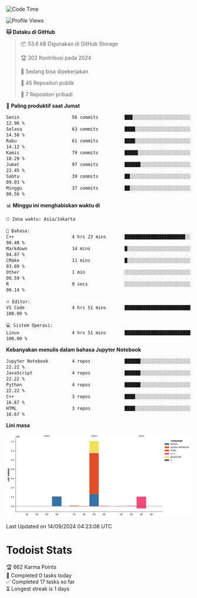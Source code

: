 <!--START_SECTION:waka-->
![Code Time](http://img.shields.io/badge/Code%20Time-35%20hrs%2010%20mins-blue)

![Profile Views](http://img.shields.io/badge/Profil%20dilihat-2-blue)

**🐱 Dataku di GitHub** 

> 📦 53.6 kB Digunakan di GitHub Storage 
 > 
> 🏆 302 Kontribusi pada 2024
 > 
> 💼 Sedang bisa dipekerjakan
 > 
> 📜 45 Repositori publik 
 > 
> 🔑 7 Repositori pribadi 
 > 
📅 **Paling produktif saat Jumat** 

```text
Senin                    56 commits          ███░░░░░░░░░░░░░░░░░░░░░░   12.96 % 
Selasa                   63 commits          ████░░░░░░░░░░░░░░░░░░░░░   14.58 % 
Rabu                     61 commits          ████░░░░░░░░░░░░░░░░░░░░░   14.12 % 
Kamis                    79 commits          █████░░░░░░░░░░░░░░░░░░░░   18.29 % 
Jumat                    97 commits          ██████░░░░░░░░░░░░░░░░░░░   22.45 % 
Sabtu                    39 commits          ██░░░░░░░░░░░░░░░░░░░░░░░   09.03 % 
Minggu                   37 commits          ██░░░░░░░░░░░░░░░░░░░░░░░   08.56 % 
```


📊 **Minggu ini menghabiskan waktu di** 

```text
🕑︎ Zona waktu: Asia/Jakarta

💬 Bahasa: 
C++                      4 hrs 23 mins       ███████████████████████░░   90.48 % 
Markdown                 14 mins             █░░░░░░░░░░░░░░░░░░░░░░░░   04.87 % 
CMake                    11 mins             █░░░░░░░░░░░░░░░░░░░░░░░░   03.89 % 
Other                    1 min               ░░░░░░░░░░░░░░░░░░░░░░░░░   00.59 % 
R                        0 secs              ░░░░░░░░░░░░░░░░░░░░░░░░░   00.14 % 

🔥 Editor: 
VS Code                  4 hrs 51 mins       █████████████████████████   100.00 % 

💻 Sistem Operasi: 
Linux                    4 hrs 51 mins       █████████████████████████   100.00 % 
```

**Kebanyakan menulis dalam bahasa Jupyter Notebook** 

```text
Jupyter Notebook         4 repos             ██████░░░░░░░░░░░░░░░░░░░   22.22 % 
JavaScript               4 repos             ██████░░░░░░░░░░░░░░░░░░░   22.22 % 
Python                   4 repos             ██████░░░░░░░░░░░░░░░░░░░   22.22 % 
C++                      3 repos             ████░░░░░░░░░░░░░░░░░░░░░   16.67 % 
HTML                     3 repos             ████░░░░░░░░░░░░░░░░░░░░░   16.67 % 
```



**Lini masa**

![Lines of Code chart](https://raw.githubusercontent.com/yusuf601/yusuf601/main/assets/bar_graph.png)


 Last Updated on 14/09/2024 04:23:08 UTC
<!--END_SECTION:waka-->
# Todoist Stats

<!-- TODO-IST:START -->
🏆  662 Karma Points           
🌸  Completed 0 tasks today           
✅  Completed 17 tasks so far           
⏳  Longest streak is 1 days
<!-- TODO-IST:END -->
